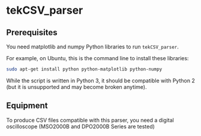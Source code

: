 # tekCSV_parser

## Prerequisites

You need matplotlib and numpy Python libraries to run `tekCSV_parser`.

For example, on Ubuntu, this is the command line to install these libraries:

```bash
sudo apt-get install python python-matplotlib python-numpy
```

While the script is written in Python 3, it should be compatible with Python 2 (but it is unsupported and may become broken anytime).

## Equipment

To produce CSV files compatible with this parser, you need a digital oscilloscope (MSO2000B and DPO2000B Series are tested)
